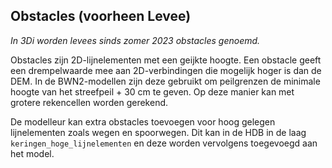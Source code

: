## **Obstacles (voorheen Levee)**
*In 3Di worden levees sinds zomer 2023 obstacles genoemd.*

Obstacles zijn 2D-lijnelementen met een geijkte hoogte. Een obstacle geeft een drempelwaarde mee aan 2D-verbindingen die mogelijk hoger is dan de DEM. In de BWN2-modellen zijn deze gebruikt om peilgrenzen de minimale hoogte van het streefpeil + 30 cm te geven. Op deze manier kan met grotere rekencellen worden gerekend. 

De modelleur kan extra obstacles toevoegen voor hoog gelegen lijnelementen zoals wegen en spoorwegen. Dit kan in de HDB in de laag `keringen_hoge_lijnelementen` en deze worden vervolgens toegevoegd aan het model.


